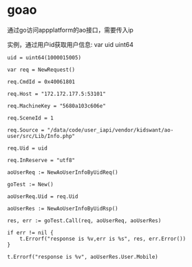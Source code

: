 # goao
通过go访问appplatform的ao接口，需要传入ip

实例，通过用户id获取用户信息:
var uid uint64

	uid = uint64(1000015005)

	var req = NewRequest()

	req.CmdId = 0x40061801

	req.Host = "172.172.177.5:53101"

	req.MachineKey = "5680a103c606e"

	req.SceneId = 1

	req.Source = "/data/code/user_iapi/vendor/kidswant/ao-user/src/Lib/Info.php"

	req.Uid = uid

	req.InReserve = "utf8"

	aoUserReq := NewAoUserInfoByUidReq()

	goTest := New()

	aoUserReq.Uid = req.Uid

	aoUserRes := NewAoUserInfoByUidRsp()

	res, err := goTest.Call(req, aoUserReq, aoUserRes)

	if err != nil {
		t.Errorf("response is %v,err is %s", res, err.Error())
	}

	t.Errorf("response is %v", aoUserRes.User.Mobile)
